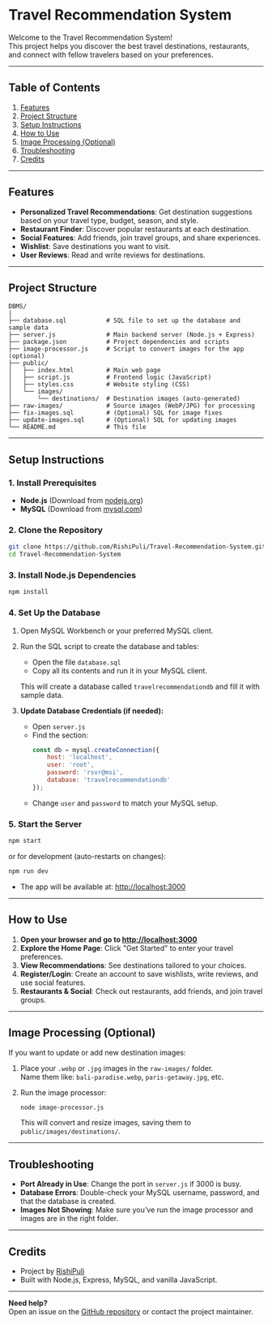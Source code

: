 # Travel Recommendation System

Welcome to the Travel Recommendation System!  
This project helps you discover the best travel destinations, restaurants, and connect with fellow travelers based on your preferences.

---

## Table of Contents

1. [Features](#features)
2. [Project Structure](#project-structure)
3. [Setup Instructions](#setup-instructions)
4. [How to Use](#how-to-use)
5. [Image Processing (Optional)](#image-processing-optional)
6. [Troubleshooting](#troubleshooting)
7. [Credits](#credits)

---

## Features

- **Personalized Travel Recommendations**: Get destination suggestions based on your travel type, budget, season, and style.
- **Restaurant Finder**: Discover popular restaurants at each destination.
- **Social Features**: Add friends, join travel groups, and share experiences.
- **Wishlist**: Save destinations you want to visit.
- **User Reviews**: Read and write reviews for destinations.

---

## Project Structure

```
DBMS/
│
├── database.sql           # SQL file to set up the database and sample data
├── server.js              # Main backend server (Node.js + Express)
├── package.json           # Project dependencies and scripts
├── image-processor.js     # Script to convert images for the app (optional)
├── public/
│   ├── index.html         # Main web page
│   ├── script.js          # Frontend logic (JavaScript)
│   ├── styles.css         # Website styling (CSS)
│   └── images/
│       └── destinations/  # Destination images (auto-generated)
├── raw-images/            # Source images (WebP/JPG) for processing
├── fix-images.sql         # (Optional) SQL for image fixes
├── update-images.sql      # (Optional) SQL for updating images
└── README.md              # This file
```

---

## Setup Instructions

### 1. **Install Prerequisites**

- **Node.js** (Download from [nodejs.org](https://nodejs.org/))
- **MySQL** (Download from [mysql.com](https://www.mysql.com/))

### 2. **Clone the Repository**

```sh
git clone https://github.com/RishiPuli/Travel-Recommendation-System.git
cd Travel-Recommendation-System
```

### 3. **Install Node.js Dependencies**

```sh
npm install
```

### 4. **Set Up the Database**

1. Open MySQL Workbench or your preferred MySQL client.
2. Run the SQL script to create the database and tables:

   - Open the file `database.sql`
   - Copy all its contents and run it in your MySQL client.

   This will create a database called `travelrecommendationdb` and fill it with sample data.

3. **Update Database Credentials (if needed):**

   - Open `server.js`
   - Find the section:
     ```js
     const db = mysql.createConnection({
         host: 'localhost',
         user: 'root',
         password: 'rsvr@msi',
         database: 'travelrecommendationdb'
     });
     ```
   - Change `user` and `password` to match your MySQL setup.

### 5. **Start the Server**

```sh
npm start
```
or for development (auto-restarts on changes):
```sh
npm run dev
```

- The app will be available at: [http://localhost:3000](http://localhost:3000)

---

## How to Use

1. **Open your browser and go to [http://localhost:3000](http://localhost:3000)**
2. **Explore the Home Page**: Click "Get Started" to enter your travel preferences.
3. **View Recommendations**: See destinations tailored to your choices.
4. **Register/Login**: Create an account to save wishlists, write reviews, and use social features.
5. **Restaurants & Social**: Check out restaurants, add friends, and join travel groups.

---

## Image Processing (Optional)

If you want to update or add new destination images:

1. Place your `.webp` or `.jpg` images in the `raw-images/` folder.  
   Name them like: `bali-paradise.webp`, `paris-getaway.jpg`, etc.
2. Run the image processor:

   ```sh
   node image-processor.js
   ```

   This will convert and resize images, saving them to `public/images/destinations/`.

---

## Troubleshooting

- **Port Already in Use**: Change the port in `server.js` if 3000 is busy.
- **Database Errors**: Double-check your MySQL username, password, and that the database is created.
- **Images Not Showing**: Make sure you’ve run the image processor and images are in the right folder.

---

## Credits

- Project by [RishiPuli](https://github.com/RishiPuli)
- Built with Node.js, Express, MySQL, and vanilla JavaScript.

---

**Need help?**  
Open an issue on the [GitHub repository](https://github.com/RishiPuli/Travel-Recommendation-System) or contact the project maintainer.